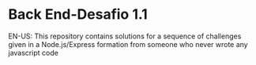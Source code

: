 # Back End-Desafio 1.1
EN-US:
This repository contains solutions for a sequence of challenges given in a Node.js/Express formation from someone who never wrote any javascript code

